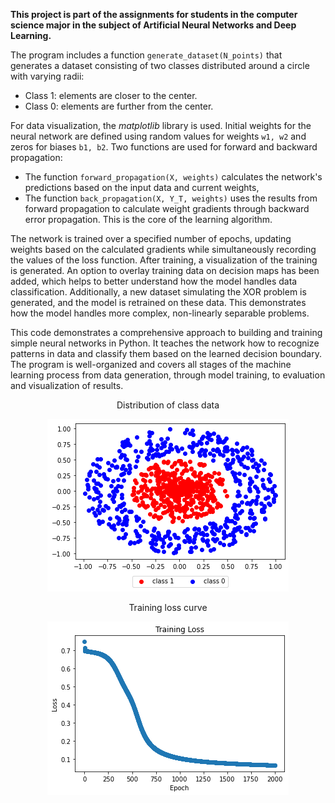 **This project is part of the assignments for students in the computer science major in the subject of Artificial Neural Networks and Deep Learning.**


The program includes a function `generate_dataset(N_points)` that generates a dataset consisting of two classes distributed around a circle with varying radii:
- Class 1: elements are closer to the center.
- Class 0: elements are further from the center.

For data visualization, the *matplotlib* library is used. Initial weights for the neural network are defined using random values for weights `w1, w2` and zeros for biases `b1, b2`. Two functions are used for forward and backward propagation:
- The function `forward_propagation(X, weights)` calculates the network's predictions based on the input data and current weights,
- The function `back_propagation(X, Y_T, weights)` uses the results from forward propagation to calculate weight gradients through backward error propagation. This is the core of the learning algorithm.

The network is trained over a specified number of epochs, updating weights based on the calculated gradients while simultaneously recording the values of the loss function. After training, a visualization of the training is generated. An option to overlay training data on decision maps has been added, which helps to better understand how the model handles data classification. Additionally, a new dataset simulating the XOR problem is generated, and the model is retrained on these data. This demonstrates how the model handles more complex, non-linearly separable problems.

This code demonstrates a comprehensive approach to building and training simple neural networks in Python. It teaches the network how to recognize patterns in data and classify them based on the learned decision boundary. The program is well-organized and covers all stages of the machine learning process from data generation, through model training, to evaluation and visualization of results.
<p align="center">
Distribution of class data
</p>

<p align="center">
<img src="https://raw.githubusercontent.com/jolapodolszanska/back-propagation-analysis/main/img/Figure%202024-07-29%20115103%20(0).png" />
</p>

<p align="center">
  Training loss curve
</p>

<p align="center">
<img src="https://raw.githubusercontent.com/jolapodolszanska/back-propagation-analysis/main/img/Figure%202024-07-29%20115103%20(1).png" />
</p>
